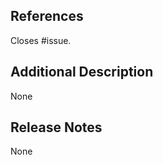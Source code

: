 ## References

Closes #issue.

<!--
Thanks for opening a pull request in the metal-stack org! 😻
If you haven't done already, feel free to check our contribution guidelines on docs.metal-stack.io.

If possible, please reference other issues or pull requests. If this PR closes an issue, please add:

Closes #<the-issue-number-to-close>.

If you want to reference other issues, please add:

References:

- ...

If your PR depends on other PRs, please add:

Depends on:

- [ ] ...
-->

## Additional Description

None

<!--
If not already described in a referenced issue, please describe your PR and the motivation behind it. You can also add special notes for the reviewers here, e.g. why you solved the problem in a certain why or give an overview over the your changes and implications. Just try to make life easy for the reviewers.
-->

## Release Notes

None

<!--
Do you want to add something to the release notes (metal-stack/releases)? You can do so by adding special sections in this PR.

Please be aware that the pull request's title will become part of the release notes, so try to make it understandable and choose wisely.

If your changes contain a breaking change, please add the following section:

## Breaking Change

```BREAKING_CHANGE
Description of the breaking change and what an operator needs to do about it.
This section is **not** intended for documentation of internal breaking changes.
Release notes are meant to be read by users and operators of metal-stack, not metal-stack developers.
```

If your changes contain required actions for operators, please add the following section:

## Required Actions

```ACTIONS_REQUIRED
Description of the required action.
```
-->

